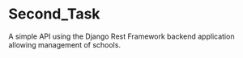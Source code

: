 # Second_Task
A simple API using the Django Rest Framework backend application allowing management of schools.
